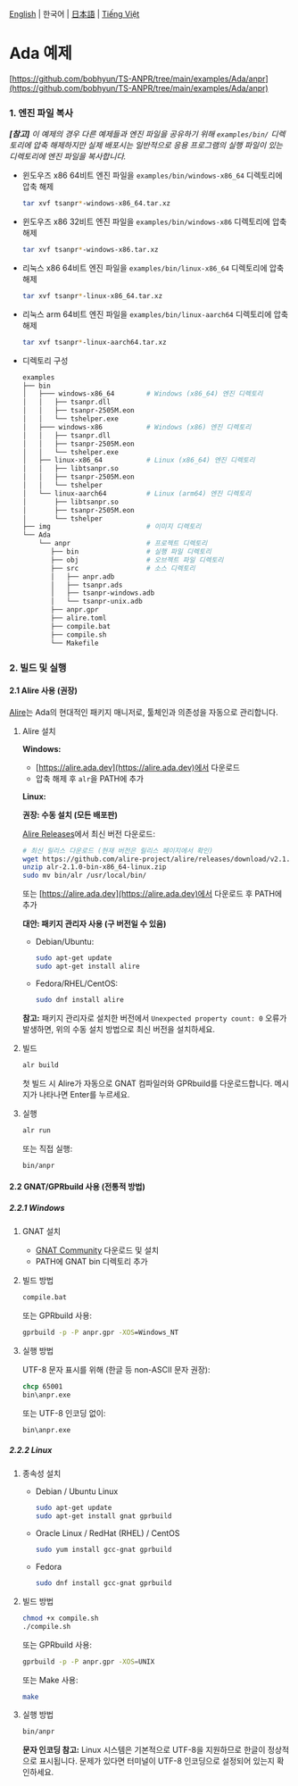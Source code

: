 [English](../../README.md) | 한국어 | [日本語](../ja-JP/README.md) | [Tiếng Việt](../vi-VN/README.md)

# Ada 예제

[https://github.com/bobhyun/TS-ANPR/tree/main/examples/Ada/anpr](https://github.com/bobhyun/TS-ANPR/tree/main/examples/Ada/anpr)

### 1. 엔진 파일 복사

_**[참고]** 이 예제의 경우 다른 예제들과 엔진 파일을 공유하기 위해 `examples/bin/` 디렉토리에 압축 해제하지만 실제 배포시는 일반적으로 응용 프로그램의 실행 파일이 있는 디렉토리에 엔진 파일을 복사합니다._

- 윈도우즈 x86 64비트
  엔진 파일을 `examples/bin/windows-x86_64` 디렉토리에 압축 해제
  ```sh
  tar xvf tsanpr*-windows-x86_64.tar.xz
  ```
- 윈도우즈 x86 32비트
  엔진 파일을 `examples/bin/windows-x86` 디렉토리에 압축 해제
  ```sh
  tar xvf tsanpr*-windows-x86.tar.xz
  ```
- 리눅스 x86 64비트
  엔진 파일을 `examples/bin/linux-x86_64` 디렉토리에 압축 해제
  ```sh
  tar xvf tsanpr*-linux-x86_64.tar.xz
  ```
- 리눅스 arm 64비트
  엔진 파일을 `examples/bin/linux-aarch64` 디렉토리에 압축 해제
  ```sh
  tar xvf tsanpr*-linux-aarch64.tar.xz
  ```
- 디렉토리 구성
  ```sh
  examples
  ├── bin
  │   ├─── windows-x86_64        # Windows (x86_64) 엔진 디렉토리
  │   │   ├── tsanpr.dll
  │   │   ├── tsanpr-2505M.eon
  │   │   └── tshelper.exe
  │   ├─── windows-x86           # Windows (x86) 엔진 디렉토리
  │   │   ├── tsanpr.dll
  │   │   ├── tsanpr-2505M.eon
  │   │   └── tshelper.exe
  │   ├── linux-x86_64           # Linux (x86_64) 엔진 디렉토리
  │   │   ├── libtsanpr.so
  │   │   ├── tsanpr-2505M.eon
  │   │   └── tshelper
  │   └── linux-aarch64          # Linux (arm64) 엔진 디렉토리
  │       ├── libtsanpr.so
  │       ├── tsanpr-2505M.eon
  │       └── tshelper
  ├── img                        # 이미지 디렉토리
  └── Ada
      └── anpr                   # 프로젝트 디렉토리
         ├── bin                 # 실행 파일 디렉토리
         ├── obj                 # 오브젝트 파일 디렉토리
         ├── src                 # 소스 디렉토리
         │   ├── anpr.adb
         │   ├── tsanpr.ads
         │   ├── tsanpr-windows.adb
         │   └── tsanpr-unix.adb
         ├── anpr.gpr
         ├── alire.toml
         ├── compile.bat
         ├── compile.sh
         └── Makefile
  ```

### 2. 빌드 및 실행

#### 2.1 Alire 사용 (권장)

[Alire](https://alire.ada.dev/)는 Ada의 현대적인 패키지 매니저로, 툴체인과 의존성을 자동으로 관리합니다.

1. Alire 설치

   **Windows:**

   - [https://alire.ada.dev](https://alire.ada.dev)에서 다운로드
   - 압축 해제 후 `alr`을 PATH에 추가

   **Linux:**

   **권장: 수동 설치 (모든 배포판)**

   [Alire Releases](https://github.com/alire-project/alire/releases)에서 최신 버전 다운로드:

   ```sh
   # 최신 릴리스 다운로드 (현재 버전은 릴리스 페이지에서 확인)
   wget https://github.com/alire-project/alire/releases/download/v2.1.0/alr-2.1.0-bin-x86_64-linux.zip
   unzip alr-2.1.0-bin-x86_64-linux.zip
   sudo mv bin/alr /usr/local/bin/
   ```

   또는 [https://alire.ada.dev](https://alire.ada.dev)에서 다운로드 후 PATH에 추가

   **대안: 패키지 관리자 사용 (구 버전일 수 있음)**

   - Debian/Ubuntu:
     ```sh
     sudo apt-get update
     sudo apt-get install alire
     ```
   - Fedora/RHEL/CentOS:
     ```sh
     sudo dnf install alire
     ```

   **참고:** 패키지 관리자로 설치한 버전에서 `Unexpected property count: 0` 오류가 발생하면, 위의 수동 설치 방법으로 최신 버전을 설치하세요.

2. 빌드

   ```sh
   alr build
   ```

   첫 빌드 시 Alire가 자동으로 GNAT 컴파일러와 GPRbuild를 다운로드합니다. 메시지가 나타나면 Enter를 누르세요.

3. 실행

   ```sh
   alr run
   ```

   또는 직접 실행:

   ```sh
   bin/anpr
   ```

#### 2.2 GNAT/GPRbuild 사용 (전통적 방법)

##### 2.2.1 Windows

1. GNAT 설치

   - [GNAT Community](https://www.adacore.com/download) 다운로드 및 설치
   - PATH에 GNAT bin 디렉토리 추가

2. 빌드 방법

   ```cmd
   compile.bat
   ```

   또는 GPRbuild 사용:

   ```cmd
   gprbuild -p -P anpr.gpr -XOS=Windows_NT
   ```

3. 실행 방법

   UTF-8 문자 표시를 위해 (한글 등 non-ASCII 문자 권장):

   ```cmd
   chcp 65001
   bin\anpr.exe
   ```

   또는 UTF-8 인코딩 없이:

   ```cmd
   bin\anpr.exe
   ```

##### 2.2.2 Linux

1. 종속성 설치

   - Debian / Ubuntu Linux

     ```sh
     sudo apt-get update
     sudo apt-get install gnat gprbuild
     ```

   - Oracle Linux / RedHat (RHEL) / CentOS

     ```sh
     sudo yum install gcc-gnat gprbuild
     ```

   - Fedora

     ```sh
     sudo dnf install gcc-gnat gprbuild
     ```

2. 빌드 방법

   ```sh
   chmod +x compile.sh
   ./compile.sh
   ```

   또는 GPRbuild 사용:

   ```sh
   gprbuild -p -P anpr.gpr -XOS=UNIX
   ```

   또는 Make 사용:

   ```sh
   make
   ```

3. 실행 방법

   ```sh
   bin/anpr
   ```

   **문자 인코딩 참고:**
   Linux 시스템은 기본적으로 UTF-8을 지원하므로 한글이 정상적으로 표시됩니다. 문제가 있다면 터미널이 UTF-8 인코딩으로 설정되어 있는지 확인하세요.
